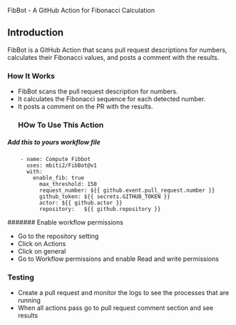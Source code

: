 FibBot - A GitHub Action for Fibonacci Calculation

## Introduction

FibBot is a GitHub Action that scans pull request descriptions for numbers, calculates their Fibonacci values, and posts a comment with the results.

### How It Works

- FibBot scans the pull request description for numbers.
- It calculates the Fibonacci sequence for each detected number.
- It posts a comment on the PR with the results.
  ### HOw To Use This Action
##### Add this to yours workflow file
```  steps:
    - name: Compute Fibbot
      uses: mbiti2/FibBot@v1
      with: 
        enable_fib: true
          max_threshold: 150
          request_number: ${{ github.event.pull_request.number }}
          github_token: ${{ secrets.GITHUB_TOKEN }} 
          actor: ${{ github.actor }}
          repository:   ${{ github.repository }}
```
####### Enable workflow permissions
- Go to the repository setting
- Click on Actions
- Click on general
- Go to Workflow permissions and enable Read and write permissions 
### Testing
- Create a pull request and monitor the logs to see the processes that are running
- When all actions pass go to pull request comment section and see results
  


